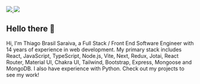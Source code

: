 <div>
    <a target='_blank' href="https://www.linkedin.com/in/thiago-brasilsaraiva">
        <img src="https://img.shields.io/badge/LinkedIn-0077B5?style=for-the-badge&logo=linkedin&logoColor=white">
    </a>
  <a target='_blank' href="mailto:thiagosaraiva.trabalho@gmail.com">
        <img src="https://img.shields.io/badge/gmail-EA4335?style=for-the-badge&logo=gmail&logoColor=white">
    </a>
</div>

<h2>Hello there 👋</h2>

Hi, I'm Thiago Brasil Saraiva, a Full Stack / Front End Software Engineer  with 14 years of experience in web development. My primary stack includes React, JavaScript, TypeScript, Node.js, Vite, Next, Redux, Jotai, React Router, Material UI, Chakra UI, Tailwind, Bootstrap, Express, Mongoose and MongoDB. I also have experience with Python. Check out my projects to see my work!
